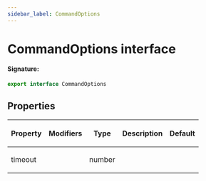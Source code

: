 ```yaml
---
sidebar_label: CommandOptions
---
```


# CommandOptions interface

#### Signature:

```typescript
export interface CommandOptions
```

## Properties

<table><thead><tr><th>

Property

</th><th>

Modifiers

</th><th>

Type

</th><th>

Description

</th><th>

Default

</th></tr></thead>
<tbody><tr><td>

timeout

</td><td>

</td><td>

number

</td><td>

</td><td>

</td></tr>
</tbody></table>
